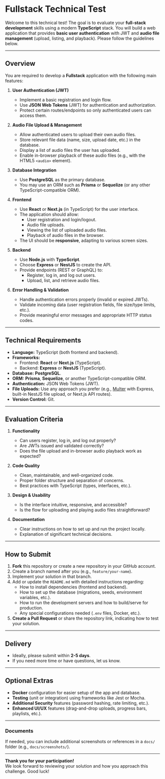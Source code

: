 # Fullstack Technical Test

Welcome to this technical test! The goal is to evaluate your **full-stack development** skills using a modern **TypeScript** stack. You will build a web application that provides **basic user authentication** with JWT and **audio file management** (upload, listing, and playback). Please follow the guidelines below.

---

## Overview

You are required to develop a **Fullstack** application with the following main features:

1. **User Authentication (JWT)**
   - Implement a basic registration and login flow.
   - Use **JSON Web Tokens** (JWT) for authentication and authorization.
   - Protect certain routes/endpoints so only authenticated users can access them.

2. **Audio File Upload & Management**
   - Allow authenticated users to upload their own audio files.
   - Store relevant file data (name, size, upload date, etc.) in the database.
   - Display a list of audio files the user has uploaded.
   - Enable in-browser playback of these audio files (e.g., with the HTML5 `<audio>` element).

3. **Database Integration**
   - Use **PostgreSQL** as the primary database.
   - You may use an ORM such as **Prisma** or **Sequelize** (or any other TypeScript-compatible ORM).

4. **Frontend**
   - Use **React** or **Next.js** (in TypeScript) for the user interface.
   - The application should allow:
     - User registration and login/logout.
     - Audio file uploads.
     - Viewing the list of uploaded audio files.
     - Playback of audio files in the browser.
   - The UI should be **responsive**, adapting to various screen sizes.

5. **Backend**
   - Use **Node.js** with **TypeScript**.
   - Choose **Express** or **NestJS** to create the API.
   - Provide endpoints (REST or GraphQL) to:
     - Register, log in, and log out users.
     - Upload, list, and retrieve audio files.

6. **Error Handling & Validation**
   - Handle authentication errors properly (invalid or expired JWTs).
   - Validate incoming data (user registration fields, file size/type limits, etc.).
   - Provide meaningful error messages and appropriate HTTP status codes.

---

## Technical Requirements

- **Language:** TypeScript (both frontend and backend).
- **Frameworks:**
  - Frontend: **React** or **Next.js** (TypeScript).
  - Backend: **Express** or **NestJS** (TypeScript).
- **Database:** **PostgreSQL**.
- **ORM:** **Prisma**, **Sequelize**, or another TypeScript-compatible ORM.
- **Authentication:** JSON Web Tokens (JWT).
- **File Uploads:** Use any approach you prefer (e.g., [Multer](https://www.npmjs.com/package/multer) with Express, built-in NestJS file upload, or Next.js API routes).
- **Version Control:** Git.

---

## Evaluation Criteria

1. **Functionality**
   - Can users register, log in, and log out properly?
   - Are JWTs issued and validated correctly?
   - Does the file upload and in-browser audio playback work as expected?

2. **Code Quality**
   - Clean, maintainable, and well-organized code.
   - Proper folder structure and separation of concerns.
   - Best practices with TypeScript (types, interfaces, etc.).

3. **Design & Usability**
   - Is the interface intuitive, responsive, and accessible?
   - Is the flow for uploading and playing audio files straightforward?

4. **Documentation**
   - Clear instructions on how to set up and run the project locally.
   - Explanation of significant technical decisions.

---

## How to Submit

1. **Fork** this repository or create a new repository in your GitHub account.
2. Create a branch named after you (e.g., `feature/your-name`).
3. Implement your solution in that branch.
4. Add or update the `README.md` with detailed instructions regarding:
   - How to install dependencies (frontend and backend).
   - How to set up the database (migrations, seeds, environment variables, etc.).
   - How to run the development servers and how to build/serve for production.
   - Any special configurations needed (`.env` files, Docker, etc.).
5. **Create a Pull Request** or share the repository link, indicating how to test your solution.

---

## Delivery

- Ideally, please submit within **2-5 days**.
- If you need more time or have questions, let us know.

---

## Optional Extras

- **Docker** configuration for easier setup of the app and database.
- **Testing** (unit or integration) using frameworks like Jest or Mocha.
- **Additional Security** features (password hashing, rate limiting, etc.).
- **Enhanced UI/UX** features (drag-and-drop uploads, progress bars, playlists, etc.).

---

### Documents

If needed, you can include additional screenshots or references in a `docs/` folder (e.g., `docs/screenshots/`).

---

**Thank you for your participation!**  
We look forward to reviewing your solution and how you approach this challenge. Good luck!
